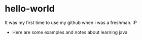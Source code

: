 # hello-world
It was my first time to use my github when i was a freshman. :P

* Here are some examples and notes about learning java
